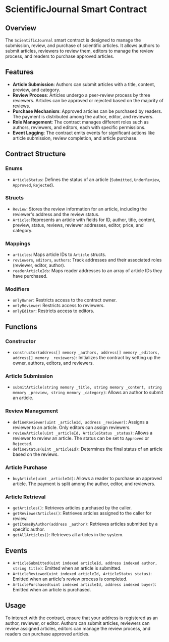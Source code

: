# ScientificJournal Smart Contract

## Overview

The `ScientificJournal` smart contract is designed to manage the submission, review, and purchase of scientific articles. It allows authors to submit articles, reviewers to review them, editors to manage the review process, and readers to purchase approved articles.

## Features

- **Article Submission**: Authors can submit articles with a title, content, preview, and category.
- **Review Process**: Articles undergo a peer-review process by three reviewers. Articles can be approved or rejected based on the majority of reviews.
- **Purchase Mechanism**: Approved articles can be purchased by readers. The payment is distributed among the author, editor, and reviewers.
- **Role Management**: The contract manages different roles such as authors, reviewers, and editors, each with specific permissions.
- **Event Logging**: The contract emits events for significant actions like article submission, review completion, and article purchase.

## Contract Structure

### Enums

- `ArticleStatus`: Defines the status of an article (`Submitted`, `UnderReview`, `Approved`, `Rejected`).

### Structs

- `Review`: Stores the review information for an article, including the reviewer's address and the review status.
- `Article`: Represents an article with fields for ID, author, title, content, preview, status, reviews, reviewer addresses, editor, price, and category.

### Mappings

- `articles`: Maps article IDs to `Article` structs.
- `reviewers`, `editors`, `authors`: Track addresses and their associated roles (reviewer, editor, author).
- `readerArticleIds`: Maps reader addresses to an array of article IDs they have purchased.

### Modifiers

- `onlyOwner`: Restricts access to the contract owner.
- `onlyReviewer`: Restricts access to reviewers.
- `onlyEditor`: Restricts access to editors.

## Functions

### Constructor

- `constructor(address[] memory _authors, address[] memory _editors, address[] memory _reviewers)`: Initializes the contract by setting up the owner, authors, editors, and reviewers.

### Article Submission

- `submitArticle(string memory _title, string memory _content, string memory _preview, string memory _category)`: Allows an author to submit an article.

### Review Management

- `defineReviewer(uint _articleId, address _reviewer)`: Assigns a reviewer to an article. Only editors can assign reviewers.
- `reviewArticle(uint _articleId, ArticleStatus _status)`: Allows a reviewer to review an article. The status can be set to `Approved` or `Rejected`.
- `defineStatus(uint _articleId)`: Determines the final status of an article based on the reviews.

### Article Purchase

- `buyArticle(uint _articleId)`: Allows a reader to purchase an approved article. The payment is split among the author, editor, and reviewers.

### Article Retrieval

- `getArticles()`: Retrieves articles purchased by the caller.
- `getReviewerArticles()`: Retrieves articles assigned to the caller for review.
- `getItemsByAuthor(address _author)`: Retrieves articles submitted by a specific author.
- `getAllArticles()`: Retrieves all articles in the system.

## Events

- `ArticleSubmitted(uint indexed articleId, address indexed author, string title)`: Emitted when an article is submitted.
- `ArticleReviewed(uint indexed articleId, ArticleStatus status)`: Emitted when an article's review process is completed.
- `ArticlePurchased(uint indexed articleId, address indexed buyer)`: Emitted when an article is purchased.

## Usage

To interact with the contract, ensure that your address is registered as an author, reviewer, or editor. Authors can submit articles, reviewers can review assigned articles, editors can manage the review process, and readers can purchase approved articles.

